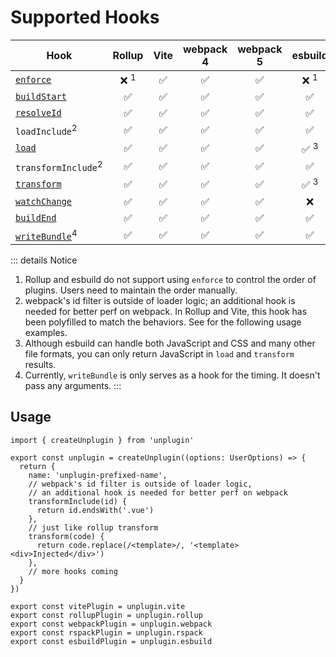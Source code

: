 # Supported Hooks

| Hook                                                                              |     Rollup      | Vite | webpack 4 | webpack 5 |     esbuild   | Rspack |
| ----------------------------------------------------------------------------------| :-------------: | :--: | :-------: | :-------: | :-----------: | :----: |
| [`enforce`](https://vitejs.dev/guide/api-plugin.html#plugin-ordering)             | ❌ <sup>1</sup> |  ✅  |    ✅     |    ✅     | ❌ <sup>1</sup> |   ✅   |
| [`buildStart`](https://rollupjs.org/plugin-development/#buildstart)               |       ✅        |  ✅  |    ✅     |    ✅     |       ✅        |   ✅   |
| [`resolveId`](https://rollupjs.org/plugin-development/#resolveid)                 |       ✅        |  ✅  |    ✅     |    ✅     |       ✅        |   ❌   |
| `loadInclude`<sup>2</sup>                                                         |       ✅        |  ✅  |    ✅     |    ✅     |       ✅        |   ✅   |
| [`load`](https://rollupjs.org/plugin-development/#load)                           |       ✅        |  ✅  |    ✅     |    ✅     | ✅ <sup>3</sup> |   ✅   |
| `transformInclude`<sup>2</sup>                                                    |       ✅        |  ✅  |    ✅     |    ✅     |       ✅        |   ✅   |
| [`transform`](https://rollupjs.org/plugin-development/#transform)                 |       ✅        |  ✅  |    ✅     |    ✅     | ✅ <sup>3</sup> |   ✅   |
| [`watchChange`](https://rollupjs.org/plugin-development/#watchchange)             |       ✅        |  ✅  |    ✅     |    ✅     |       ❌        |   ❌   |
| [`buildEnd`](https://rollupjs.org/plugin-development/#buildend)                   |       ✅        |  ✅  |    ✅     |    ✅     |       ✅        |   ✅   |
| [`writeBundle`](https://rollupjs.org/plugin-development/#writebundle)<sup>4</sup> |       ✅        |  ✅  |    ✅     |    ✅     |       ✅        |   ✅   |

::: details Notice
1. Rollup and esbuild do not support using `enforce` to control the order of plugins. Users need to maintain the order manually.
2. webpack's id filter is outside of loader logic; an additional hook is needed for better perf on webpack. In Rollup and Vite, this hook has been polyfilled to match the behaviors. See for the following usage examples.
3. Although esbuild can handle both JavaScript and CSS and many other file formats, you can only return JavaScript in `load` and `transform` results.
4. Currently, `writeBundle` is only serves as a hook for the timing. It doesn't pass any arguments.
:::

## Usage

```ts{8-10,12-14}
import { createUnplugin } from 'unplugin'

export const unplugin = createUnplugin((options: UserOptions) => {
  return {
    name: 'unplugin-prefixed-name',
    // webpack's id filter is outside of loader logic,
    // an additional hook is needed for better perf on webpack
    transformInclude(id) {
      return id.endsWith('.vue')
    },
    // just like rollup transform
    transform(code) {
      return code.replace(/<template>/, '<template><div>Injected</div>')
    },
    // more hooks coming
  }
})

export const vitePlugin = unplugin.vite
export const rollupPlugin = unplugin.rollup
export const webpackPlugin = unplugin.webpack
export const rspackPlugin = unplugin.rspack
export const esbuildPlugin = unplugin.esbuild
```
